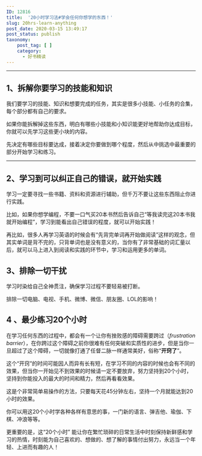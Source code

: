 ```yaml
---
ID: 12816
title:  '20小时学习法#学会任何你想学的东西！'
slug: 20hrs-learn-anything
post_date: 2020-03-15 13:49:17
post_status: publish
taxonomy:
    post_tag: [ ]
    category:
      - 好书精读
---
```


* * *

## 1、拆解你要学习的技能和知识

我们要学习的技能、知识和想要完成的任务，其实是很多小技能、小任务的合集，每个部分都有自己的要求。

如果你能拆解掉这些东西，明白有哪些小技能和小知识能更好地帮助你达成目标，你就可以先学习这些更小块的内容。

先决定有哪些目标要达成，接着决定你要做到哪个程度，然后从中挑选中最重要的部分开始学习和练习。

* * *

## 2、学习到可以纠正自己的错误，就开始实践

学习一定要寻找一些书籍、资料和资源进行辅助，但千万不要让这些东西阻止你进行实践。

比如，如果你想学编程，不要一口气买20本书然后告诉自己“等我读完这20本书我就开始编程”，学习到能看出自己错误的程度，就可以开始实践！

再比如，很多人再学习英语的时候会有“先背完单词再开始做阅读”这样的观念，但其实单词是背不完的，只背单词也是没有意义的，当你有了非常基础的词汇量以后，就可以马上进入到阅读和实践的环节中，学习和运用更多的单词。

## 3、排除一切干扰

学习时染给自己全神贯注，确保学习过程不要轻易被打断。

排除一切电脑、电视、手机、微博、微信、朋友圈、LOL的影响！

## 4 、最少练习20个小时

在学习任何东西的过程中，都会有一个让你有挫败感的障碍需要跨过（_frustration barrier_），在你跨过这个障碍之前你很难有任何突破和实质性的进步，但是当你一旦超过了这个障碍，一切就像打通了任督二脉一样通常美好，俗称“**开窍了**”。

这个“开窍”的时间可能因人而异有长有短，在学习不同的内容的时候也会有不同的效果，但当你一开始见不到效果的时候请一定不要放弃，努力坚持到20个小时，坚持到你能投入的最大的时间和精力，然后再看看效果。

这是个非常简单易操作的方法，只要每天花45分钟左右，坚持一个月就能达到20小时的效果。

你可以用这20个小时学各种各样有意思的事，一门新的语言、弹吉他、瑜伽、下棋、冲浪等等。

更重要的是，这“20个小时” 能让你在繁忙琐碎的日常生活中时刻保持新鲜感和学习的热情，时刻能为自己喜欢的、想做的、想了解的事情付出努力，永远当一个年轻、上进而有趣的人！
